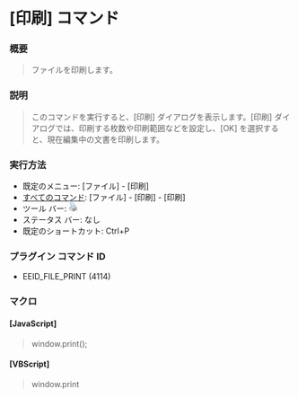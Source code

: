 # \[印刷\] コマンド

### 概要

> ファイルを印刷します。

### 説明

> このコマンドを実行すると、\[印刷\] ダイアログを表示します。\[印刷\] ダイアログでは、印刷する枚数や印刷範囲などを設定し、\[OK\]
> を選択すると、現在編集中の文書を印刷します。

### 実行方法

- 既定のメニュー: \[ファイル\] \- \[印刷\]
- [すべてのコマンド](../../glossary/allcommands): \[ファイル\] \- \[印刷\] \- \[印刷\]
- ツール バー: ![](../../images/fileprint.gif)
- ステータス バー: なし
- 既定のショートカット: Ctrl+P

### プラグイン コマンド ID

- EEID\_FILE\_PRINT (4114)

### マクロ

#### \[JavaScript\]

> window.print();

#### \[VBScript\]

> window.print
